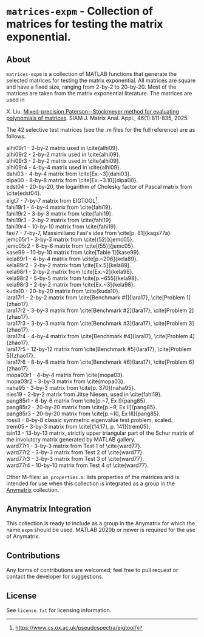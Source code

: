 `matrices-expm` - Collection of matrices for testing the matrix exponential.
==========

About
-----

`matrices-expm` is a collection of MATLAB functions that generate the selected matrices for testing the matrix exponential. All matrices are square and have a fixed size, ranging from 2-by-2 to 20-by-20. Most of the matrices are taken from the matrix exponential literature. 
The matrices are used in 

X. Liu. [Mixed-precision Paterson--Stockmeyer method for evaluating polynomials of matrices](https://epubs.siam.org/doi/10.1137/24M1675734). SIAM J. Matrix Anal. Appl., 46(1):811-835, 2025.

The 42 selective test matrices (see the .m files for the full reference) are as follows.

   alhi09r1  - 2-by-2 matrix used in \cite{alhi09}.<br>
   alhi09r2  - 2-by-2 matrix used in \cite{alhi09}.<br>
   alhi09r3  - 2-by-2 matrix used in \cite{alhi09}.<br>
   alhi09r4  - 4-by-4 matrix used in \cite{alhi09}.<br>
   dahi03    - 4-by-4 matrix from \cite[Ex.~3]{dahi03}.<br>
   dipa00    - 8-by-8 matrix from \cite[Ex.~3.10]{dipa00}.<br>
   edst04    - 20-by-20, the logarithm of Cholesky factor of Pascal matrix from \cite{edst04}.<br>
   eigt7     - 7-by-7 matrix from EIGTOOL[^1]. <br>
   fahi19r1  - 4-by-4 matrix from \cite{fahi19}.<br>
   fahi19r2  - 3-by-3 matrix from \cite{fahi19}.<br>
   fahi19r3  - 2-by-2 matrix from \cite{fahi19}.<br>
   fahi19r4  - 10-by-10 matrix from \cite{fahi19}.<br>
   fasi7     - 7-by-7, Massimiliano Fasi's idea from \cite[p. 81]{kags77a}.<br>
   jemc05r1  - 3-by-3 matrix from \cite[(52)]{jemc05}.<br>
   jemc05r2  - 6-by-6 matrix from \cite[(55)]{jemc05}.<br>
   kase99    - 10-by-10 matrix from \cite[Table 1]{kase99}.<br>
   kela89r1  - 4-by-4 matrix from \cite[p.~206]{kela89}.<br>
   kela89r2  - 2-by-2 matrix from \cite[Ex.5]{kela89}.<br>
   kela98r1  - 2-by-2 matrix from \cite[Ex.~2]{kela98}.<br>
   kela98r2  - 5-by-5 matrix from \cite[p.~655]{kela98}.<br>
   kela98r3  - 2-by-2 matrix from \cite[Ex.~3]{kela98}.<br>
   kuda10    - 20-by-20 matrix from \cite{kuda10}.<br>
   lara17r1  - 2-by-2 matrix from \cite[Benchmark #1]{lara17}, \cite[Problem 1]{zhao17}.<br>
   lara17r2  - 3-by-3 matrix from \cite[Benchmark #2]{lara17}, \cite[Problem 2]{zhao17}.<br>
   lara17r3  - 3-by-3 matrix from \cite[Benchmark #3]{lara17}, \cite[Problem 3]{zhao17}.<br>
   lara17r4  - 4-by-4 matrix from \cite[Benchmark #4]{lara17}, \cite[Problem 4]{zhao17}.<br>
   lara17r5  - 12-by-12 matrix from \cite[Benchmark #5]{lara17}, \cite[Problem 5]{zhao17}.<br>
   lara17r6  - 8-by-8 matrix from \cite[Benchmark #6]{lara17}, \cite[Problem 6]{zhao17}.<br>
   mopa03r1  - 4-by-4 matrix from \cite{mopa03}.<br>
   mopa03r2  - 3-by-3 matrix from \cite{mopa03}.<br>
   naha95    - 3-by-3 matrix from \cite[p. 370]{naha95}.<br>
   nies19    - 2-by-2 matrix from Jitse Niesen, used in \cite{fahi19}.<br>
   pang85r1  - 6-by-6 matrix from \cite[p.~7, Ex I]{pang85}.<br>
   pang85r2  - 20-by-20 matrix from \cite[p.~9, Ex II]{pang85}.<br>
   pang85r3  - 20-by-20 matrix from \cite[p.~10, Ex III]{pang85}.<br>
   ross8     - 8-by-8 classic symmetric eigenvalue test problem, scaled.<br>
   trem05    - 3-by-3 matrix from \cite[(14.17), p. 141]{trem05}.<br>
   tsin13    - 13-by-13 matrix, strictly upper triangular part of the Schur matrix of the involutory matrix generated by MATLAB gallery.<br>
   ward77r1  - 3-by-3 matrix from Test 1 of \cite{ward77}.<br>
   ward77r2  - 3-by-3 matrix from Test 2 of \cite{ward77}.<br>
   ward77r3  - 3-by-3 matrix from Test 3 of \cite{ward77}.<br>
   ward77r4  - 10-by-10 matrix from Test 4 of \cite{ward77}.

Other M-files: `am_properties.m`: lists properties of the matrices and is intended for use when this collection is integrated 
		     as a group in the [Anymatrix](https://github.com/mmikaitis/anymatrix) collection.

Anymatrix Integration
-----

This collection is ready to include as a group in the Anymatrix for which the name `expm` should be used.
MATLAB 2020b or newer is required for the use of Anymatrix.

Contributions
-------------

Any forms of contributions are welcomed; feel free to pull request or contact the developer for suggestions. 

License
-------

See `license.txt` for licensing information.
[^1]: https://www.cs.ox.ac.uk/pseudospectra/eigtool/
